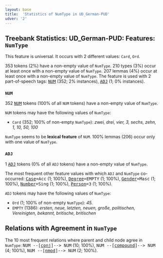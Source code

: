 ```yaml
---
layout: base
title:  'Statistics of NumType in UD_German-PUD'
udver: '2'
---
```


## Treebank Statistics: UD_German-PUD: Features: `NumType`

This feature is universal.
It occurs with 2 different values: `Card`, `Ord`.

353 tokens (2%) have a non-empty value of `NumType`.
210 types (3%) occur at least once with a non-empty value of `NumType`.
207 lemmas (4%) occur at least once with a non-empty value of `NumType`.
The feature is used with 2 part-of-speech tags: <tt><a href="de_pud-pos-NUM.html">NUM</a></tt> (352; 2% instances), <tt><a href="de_pud-pos-ADJ.html">ADJ</a></tt> (1; 0% instances).

### `NUM`

352 <tt><a href="de_pud-pos-NUM.html">NUM</a></tt> tokens (100% of all `NUM` tokens) have a non-empty value of `NumType`.

`NUM` tokens may have the following values of `NumType`:

* `Card` (352; 100% of non-empty `NumType`): <em>zwei, drei, vier, 3, sechs, zehn, 1, 10, 50, 100</em>

`NumType` seems to be **lexical feature** of `NUM`. 100% lemmas (206) occur only with one value of `NumType`.

### `ADJ`

1 <tt><a href="de_pud-pos-ADJ.html">ADJ</a></tt> tokens (0% of all `ADJ` tokens) have a non-empty value of `NumType`.

The most frequent other feature values with which `ADJ` and `NumType` co-occurred: <tt><a href="de_pud-feat-Case.html">Case</a></tt><tt>=Acc</tt> (1; 100%), <tt><a href="de_pud-feat-Degree.html">Degree</a></tt><tt>=EMPTY</tt> (1; 100%), <tt><a href="de_pud-feat-Gender.html">Gender</a></tt><tt>=Masc</tt> (1; 100%), <tt><a href="de_pud-feat-Number.html">Number</a></tt><tt>=Sing</tt> (1; 100%), <tt><a href="de_pud-feat-Person.html">Person</a></tt><tt>=3</tt> (1; 100%).

`ADJ` tokens may have the following values of `NumType`:

* `Ord` (1; 100% of non-empty `NumType`): <em>45.</em>
* `EMPTY` (1386): <em>ersten, neue, letzten, neuen, große, politischen, Vereinigten, bekannt, britische, britischen</em>

## Relations with Agreement in `NumType`

The 10 most frequent relations where parent and child node agree in `NumType`:
<tt>NUM --[<tt><a href="de_pud-dep-conj.html">conj</a></tt>]--> NUM</tt> (10; 100%),
<tt>NUM --[<tt><a href="de_pud-dep-compound.html">compound</a></tt>]--> NUM</tt> (4; 100%),
<tt>NUM --[<tt><a href="de_pud-dep-nmod.html">nmod</a></tt>]--> NUM</tt> (2; 100%).

